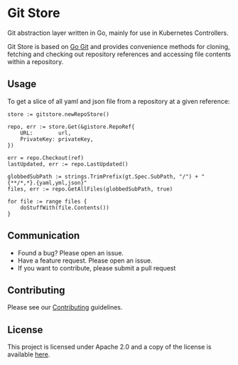 # Git Store
Git abstraction layer written in Go, mainly for use in Kubernetes Controllers.

Git Store is based on [Go Git](https://github.com/src-d/go-git) and provides convenience methods
for cloning, fetching and checking out repository references and accessing file contents within a repository.

## Usage

To get a slice of all yaml and json file from a repository at a given reference:

```
store := gitstore.newRepoStore()

repo, err := store.Get(&gistore.RepoRef{
	URL: 		url,
	PrivateKey:	privateKey,
})

err = repo.Checkout(ref)
lastUpdated, err := repo.LastUpdated()

globbedSubPath := strings.TrimPrefix(gt.Spec.SubPath, "/") + "{**/*,*}.{yaml,yml,json}"
files, err := repo.GetAllFiles(globbedSubPath, true)

for file := range files {
	doStuffWith(file.Contents())
}
```

## Communication

* Found a bug? Please open an issue.
* Have a feature request. Please open an issue.
* If you want to contribute, please submit a pull request

## Contributing
Please see our [Contributing](CONTRIBUTING.md) guidelines.

## License
This project is licensed under Apache 2.0 and a copy of the license is available [here](LICENSE).
